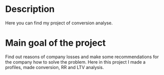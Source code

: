 # Description
Here you can find my project of conversion analyse.
# Main goal of the project
Find out reasons of company losses and make some recommendations for the company how to solve the problem. Here in this project I made a profiles, made conversion, RR and LTV analysis.
